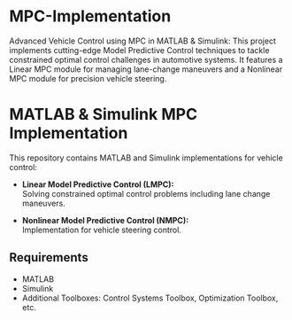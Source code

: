 # MPC-Implementation
Advanced Vehicle Control using MPC in MATLAB &amp; Simulink: This project implements cutting-edge Model Predictive Control techniques to tackle constrained optimal control challenges in automotive systems. It features a Linear MPC module for managing lane-change maneuvers and a Nonlinear MPC module for precision vehicle steering.

# MATLAB & Simulink MPC Implementation

This repository contains MATLAB and Simulink implementations for vehicle control:

- **Linear Model Predictive Control (LMPC):**  
  Solving constrained optimal control problems including lane change maneuvers.

- **Nonlinear Model Predictive Control (NMPC):**  
  Implementation for vehicle steering control.

## Requirements

- MATLAB
- Simulink
- Additional Toolboxes: Control Systems Toolbox, Optimization Toolbox, etc.
